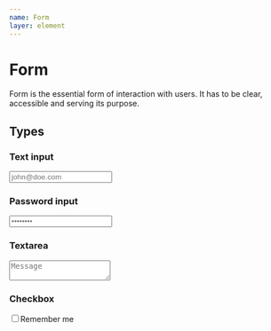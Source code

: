 ```yaml
---
name: Form
layer: element
---
```


# Form

Form is the essential form of interaction with users. It has to be clear, accessible and serving its purpose.

## Types

### Text input

<input id="userEmail" placeholder="john@doe.com" />

### Password input

<input type="password" placeholder="••••••••" />

### Textarea

<textarea placeholder="Message"></textarea>

### Checkbox

<label class="checkbox">
<input type="checkbox"/>Remember me</label>
